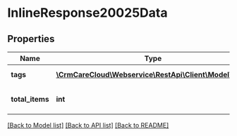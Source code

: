 # InlineResponse20025Data

## Properties
Name | Type | Description | Notes
------------ | ------------- | ------------- | -------------
**tags** | [**\CrmCareCloud\Webservice\RestApi\Client\Model\Tag[]**](Tag.md) | List of the tag records | [optional] 
**total_items** | **int** | Count of all found tag records | [optional] 

[[Back to Model list]](../../README.md#documentation-for-models) [[Back to API list]](../../README.md#documentation-for-api-endpoints) [[Back to README]](../../README.md)

